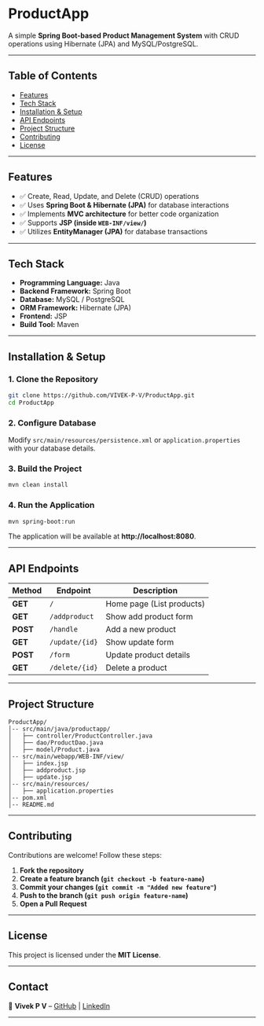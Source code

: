 # **ProductApp**

A simple **Spring Boot-based Product Management System** with CRUD operations using Hibernate (JPA) and MySQL/PostgreSQL.

---

## **Table of Contents**  
- [Features](#features)  
- [Tech Stack](#tech-stack)  
- [Installation & Setup](#installation--setup)  
- [API Endpoints](#api-endpoints)  
- [Project Structure](#project-structure)  
- [Contributing](#contributing)  
- [License](#license)  

---

## **Features**  
- ✅ Create, Read, Update, and Delete (CRUD) operations  
- ✅ Uses **Spring Boot & Hibernate (JPA)** for database interactions  
- ✅ Implements **MVC architecture** for better code organization  
- ✅ Supports **JSP (inside `WEB-INF/view/`)**  
- ✅ Utilizes **EntityManager (JPA)** for database transactions  

---

## **Tech Stack**  
- **Programming Language:** Java  
- **Backend Framework:** Spring Boot  
- **Database:** MySQL / PostgreSQL  
- **ORM Framework:** Hibernate (JPA)  
- **Frontend:** JSP  
- **Build Tool:** Maven  

---

## **Installation & Setup**  

### **1. Clone the Repository**  
```bash
git clone https://github.com/VIVEK-P-V/ProductApp.git
cd ProductApp
```

### **2. Configure Database**  
Modify `src/main/resources/persistence.xml` or `application.properties` with your database details.

### **3. Build the Project**  
```bash
mvn clean install
```

### **4. Run the Application**  
```bash
mvn spring-boot:run
```
The application will be available at **http://localhost:8080**.

---

## **API Endpoints**  
| Method  | Endpoint       | Description              |
|---------|---------------|--------------------------|
| **GET** | `/`           | Home page (List products) |
| **GET** | `/addproduct` | Show add product form    |
| **POST**| `/handle`     | Add a new product        |
| **GET** | `/update/{id}` | Show update form        |
| **POST**| `/form`       | Update product details   |
| **GET** | `/delete/{id}` | Delete a product        |

---

## **Project Structure**  
```
ProductApp/
│-- src/main/java/productapp/
│   ├── controller/ProductController.java
│   ├── dao/ProductDao.java
│   ├── model/Product.java
│-- src/main/webapp/WEB-INF/view/
│   ├── index.jsp
│   ├── addproduct.jsp
│   ├── update.jsp
│-- src/main/resources/
│   ├── application.properties
│-- pom.xml
│-- README.md
```

---

## **Contributing**  
Contributions are welcome! Follow these steps:  

1. **Fork the repository**  
2. **Create a feature branch (`git checkout -b feature-name`)**  
3. **Commit your changes (`git commit -m "Added new feature"`)**  
4. **Push to the branch (`git push origin feature-name`)**  
5. **Open a Pull Request**  

---

## **License**  
This project is licensed under the **MIT License**.

---

## **Contact**  
📧 **Vivek P V** – [GitHub](https://github.com/VIVEK-P-V) | [LinkedIn](https://www.linkedin.com/in/vivek-p-v-b0a415233/)  

---


